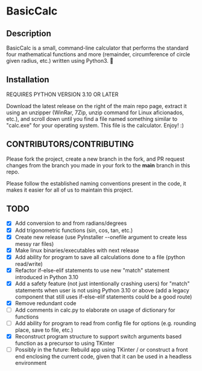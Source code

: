 # BasicCalc

## Description

BasicCalc is a small, command-line calculator that performs the standard four mathematical functions and more (remainder, circumference of circle given radius, etc.) written using Python3. 🧮

## Installation

REQUIRES PYTHON VERSION 3.10 OR LATER

Download the latest release on the right of the main repo page, extract it using an unzipper (WinRar, 7Zip, unzip command for Linux aficionados, etc.), and scroll down until you find a file named something similar to "calc.exe" for your operating system. This file is the calculator. Enjoy! :)

## CONTRIBUTORS/CONTRIBUTING

Please fork the project, create a new branch in the fork, and PR request changes from the branch you made in your fork to the **main** branch in this repo.

Please follow the established naming conventions present in the code, it makes it easier for all of us to maintain this project.

## TODO

- [x] Add conversion to and from radians/degrees
- [x] Add trigonometric functions (sin, cos, tan, etc.)
- [x] Create new release (use PyInstaller --onefile argument to create less messy rar files)
- [x] Make linux binaries/executables with next release
- [x] Add ability for program to save all calculations done to a file (python read/write)
- [x] Refactor if-else-elif statements to use new "match" statement introduced in Python 3.10
- [x] Add a safety feature (not just intentionally crashing users) for "match" statements when user is not using Python 3.10 or above (add a legacy component that still        uses if-else-elif statements could be a good route)
- [x] Remove redundant code
- [ ] Add comments in calc.py to elaborate on usage of dictionary for functions
- [ ] Add ability for program to read from config file for options (e.g. rounding place, save to file, etc.)
- [x] Reconstruct program structure to support switch arguments based function as a precursor to using TKinter
- [ ] Possibly in the future: Rebuild app using TKinter / or construct a front end enclosing the current code, given that it can be used in a headless environment
